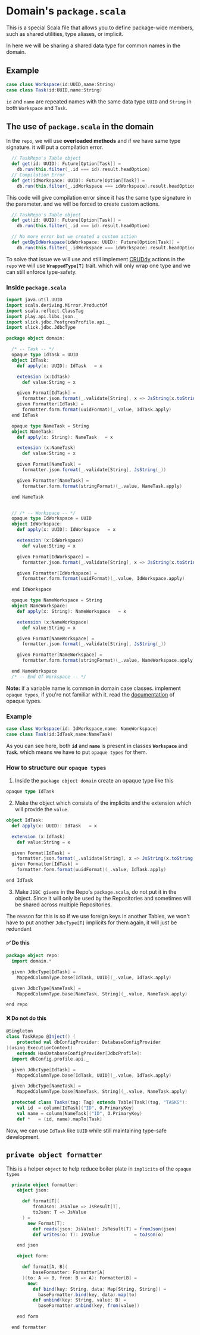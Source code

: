 # Domain's `package.scala`

This is a special Scala file that allows you to define package-wide members, such as shared utilities, type aliases, or implicit.

In here we will be sharing a shared data type for common names in the domain.

## Example

```scala
case class Workspace(id:UUID,name:String)
case class Task(id:UUID,name:String)
```

`id` and `name` are repeated names with the same data type `UUID` and `String` in both `Workspace` and `Task`.

## The use of `package.scala` in the domain

In the `repo`, we will use **overloaded methods** and if we have same type signature. it will put a compilation error.

```scala
  // TaskRepo's Table object
  def get(id: UUID): Future[Option[Task]] =
    db.run(this.filter(_.id === id).result.headOption)
  // Compilation Error
  def get(idWorkspace: UUID): Future[Option[Task]] =
    db.run(this.filter(_.idWorkspace === idWorkspace).result.headOption)
```

This code will give compilation error since it has the same type signature in the parameter. and we will be forced to create custom actions.

```scala
  // TaskRepo's Table object
  def get(id: UUID): Future[Option[Task]] =
    db.run(this.filter(_.id === id).result.headOption)

  // No more error but we created a custom action
  def getByIdWorkspace(idWorkspace: UUID): Future[Option[Task]] =
    db.run(this.filter(_.idWorkspace === idWorkspace).result.headOption)
```

To solve that issue we will use and still implement [CRUDdy](Style-Guide/Controllers/Cruddy-By-Design) actions in the `repo` we will use **`WrappedType[T]`** trait. which will only wrap one type and we can still enforce type-safety.

### Inside `package.scala`

```scala
import java.util.UUID
import scala.deriving.Mirror.ProductOf
import scala.reflect.ClassTag
import play.api.libs.json._
import slick.jdbc.PostgresProfile.api._
import slick.jdbc.JdbcType

package object domain:

  /* -- Task -- */
  opaque type IdTask = UUID
  object IdTask:
    def apply(x: UUID): IdTask   = x

    extension (x:IdTask)
      def value:String = x

    given Format[IdTask] =
      formatter.json.format(_.validate[String], x => JsString(x.toString()))
    given Formatter[IdTask] =
      formatter.form.format(uuidFormat)(_.value, IdTask.apply)
  end IdTask

  opaque type NameTask = String
  object NameTask:
    def apply(x: String): NameTask   = x

    extension (x:NameTask)
      def value:String = x

    given Format[NameTask] =
      formatter.json.format(_.validate[String], JsString(_))

    given Formatter[NameTask] =
      formatter.form.format(stringFormat)(_.value, NameTask.apply)

  end NameTask


  // /* -- Workspace -- */
  opaque type IdWorkspace = UUID
  object IdWorkspace:
    def apply(x: UUID): IdWorkspace   = x

    extension (x:IdWorkspace)
      def value:String = x

    given Format[IdWorkspace] =
      formatter.json.format(_.validate[String], x => JsString(x.toString()))

    given Formatter[IdWorkspace] =
      formatter.form.format(uuidFormat)(_.value, IdWorkspace.apply)

  end IdWorkspace

  opaque type NameWorkspace = String
  object NameWorkspace:
    def apply(x: String): NameWorkspace   = x

    extension (x:NameWorkspace)
      def value:String = x

    given Format[NameWorkspace] =
      formatter.json.format(_.validate[String], JsString(_))

    given Formatter[NameWorkspace] =
      formatter.form.format(stringFormat)(_.value, NameWorkspace.apply)

  end NameWorkspace
  /* -- End Of Workspace -- */
```

**Note:** if a variable name is common in domain case classes. implement `opaque types`, if you're not familiar with it. read the [documentation](https://docs.scala-lang.org/scala3/book/types-opaque-types.html) of opaque types.

### Example

```scala
case class Workspace(id: IdWorkspace,name: NameWorkspace)
case class Task(id:IdTask,name:NameTask)
```

As you can see here, both **`id`** and **`name`** is present in classes **`Workspace`** and **`Task`**. which means we have to put `opaque types` for them.

### How to structure our `opaque types`

1. Inside the `package object domain` create an opaque type like this

```scala
opaque type IdTask
```

2. Make the object which consists of the implicits and the extension which will provide the `value`.

```scala
object IdTask:
  def apply(x: UUID): IdTask   = x

  extension (x:IdTask)
    def value:String = x

  given Format[IdTask] =
    formatter.json.format(_.validate[String], x => JsString(x.toString()))
  given Formatter[IdTask] =
    formatter.form.format(uuidFormat)(_.value, IdTask.apply)

end IdTask
```

3. Make `JDBC givens` in the Repo's `package.scala`, do not put it in the object. Since it will only be used by the Repositories and sometimes will be shared across multiple Repositories.

The reason for this is so if we use foreign keys in another Tables, we won't have to put another `JdbcType[T]` implicits for them again, it will just be redundant

#### ✅ Do this

```scala
package object repo:
  import domain.*

  given JdbcType[IdTask] =
    MappedColumnType.base[IdTask, UUID](_.value, IdTask.apply)

  given JdbcType[NameTask] =
    MappedColumnType.base[NameTask, String](_.value, NameTask.apply)

end repo

```

#### ❌ Do not do this

```scala
@Singleton
class TaskRepo @Inject() (
    protected val dbConfigProvider: DatabaseConfigProvider
)(using ExecutionContext)
    extends HasDatabaseConfigProvider[JdbcProfile]:
  import dbConfig.profile.api._

  given JdbcType[IdTask] =
    MappedColumnType.base[IdTask, UUID](_.value, IdTask.apply)

  given JdbcType[NameTask] =
    MappedColumnType.base[NameTask, String](_.value, NameTask.apply)

  protected class Tasks(tag: Tag) extends Table[Task](tag, "TASKS"):
    val id  = column[IdTask]("ID", O.PrimaryKey)
    val name = column[NameTask]("ID", O.PrimaryKey)
    def *   = (id, name).mapTo[Task]
```

Now, we can use `IdTask` like `UUID` while still maintaining type-safe development.

## `private object formatter`

This is a helper `object` to help reduce boiler plate in `implicits` of the `opaque types`

```scala
  private object formatter:
    object json:

      def format[T](
          fromJson: JsValue => JsResult[T],
          toJson: T => JsValue
      ) =
        new Format[T]:
          def reads(json: JsValue): JsResult[T] = fromJson(json)
          def writes(o: T): JsValue             = toJson(o)

    end json

    object form:

      def format[A, B](
          baseFormatter: Formatter[A]
      )(to: A => B, from: B => A): Formatter[B] =
        new:
          def bind(key: String, data: Map[String, String]) =
            baseFormatter.bind(key, data).map(to)
          def unbind(key: String, value: B) =
            baseFormatter.unbind(key, from(value))

    end form

  end formatter
```
